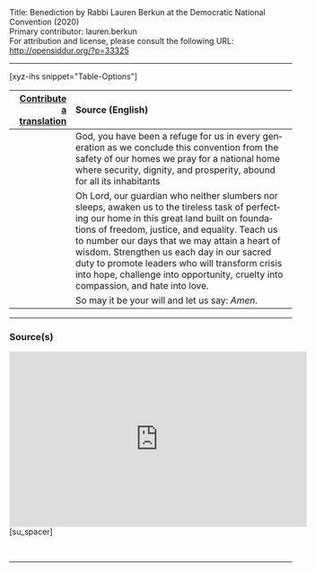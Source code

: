 <html>
<head></head>
<body>
Title: Benediction by Rabbi Lauren Berkun at the Democratic National Convention (2020)<br />
Primary contributor: lauren.berkun<br />
For attribution and license, please consult the following URL: <a href="http://opensiddur.org/?p=33325">http://opensiddur.org/?p=33325</a>
<p />
<hr />

[xyz-ihs snippet="Table-Options"]<table style="margin-left: auto; margin-right: auto;" class="draggable">
<thead><tr><th id="x" style="text-align: right;"><a href="/contributing/upload/">Contribute a translation</a></th><th style="text-align: left;">Source (English)</th></tr></thead>
<tbody>
<tr><td style="vertical-align:top;">
<div class="liturgy" lang="he">

</span></div></td>
 
<td style="vertical-align:top;">
<div class="english" lang="en">
God, 
you have been a refuge for us 
in every generation 
as we conclude this convention 
from the safety of our homes 
we pray for a national home 
where security, 
dignity, 
and prosperity, 
abound for all its inhabitants 
</div></td></tr>


<tr><td style="vertical-align:top;">
<div class="liturgy" lang="he">

</span></div></td>
 
<td style="vertical-align:top;">
<div class="english" lang="en">
Oh Lord, 
our guardian who neither slumbers nor sleeps, 
awaken us to the tireless task 
of perfecting our home in this great land 
built on foundations of freedom, 
justice, 
and equality. 
Teach us 
to number our days 
that we may attain a heart of wisdom. 
Strengthen us each day 
in our sacred duty to promote leaders 
who will transform crisis into hope, 
challenge into opportunity, 
cruelty into compassion, 
and hate into love. 
</div></td></tr>


<tr><td style="vertical-align:top;">
<div class="liturgy" lang="he">

</span></div></td>
 
<td style="vertical-align:top;">
<div class="english" lang="en">
So may it be your will 
and let us say: <em>Amen</em>.
</div></td></tr>
</tbody></table>

<hr />

<h3>Source(s)</h3>

<iframe width=530 height=312 src='https://www.c-span.org/video/standalone/?c4901146/user-clip-lauren-berkun-benediction-dnc-convention-2020' allowfullscreen='allowfullscreen' frameborder=0></iframe>[su_spacer]


&nbsp;

<hr />

&nbsp;


</body>
</html>